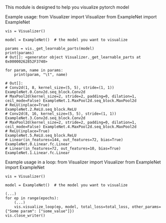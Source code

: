 This module is designed to help you visualize pytorch model

Example usage:
    from Visualizer import Visualizer
    from ExampleNet import ExampleNet

    vis = Visualizer()

    model = ExampleNet()  # the model you want to visualize

    params = vis._get_learnable_parts(model)
    print(params)
    # Out[]: <generator object Visualizer._get_learnable_parts at 0x00000262852F3740>

    for param, name in params:
        print(param, "\t", name)

    # Out[]:
    # Conv2d(1, 8, kernel_size=(5, 5), stride=(1, 1))                            ExampleNet.0.Conv2d.seq_block.Conv2d
    # MaxPool2d(kernel_size=2, stride=2, padding=0, dilation=1, ceil_mode=False) ExampleNet.1.MaxPool2d.seq_block.MaxPool2d
    # ReLU(inplace=True)                                                         ExampleNet.2.ReLU.seq_block.ReLU
    # Conv2d(8, 16, kernel_size=(5, 5), stride=(1, 1))                           ExampleNet.3.Conv2d.seq_block.Conv2d
    # MaxPool2d(kernel_size=2, stride=2, padding=0, dilation=1, ceil_mode=False) ExampleNet.4.MaxPool2d.seq_block.MaxPool2d
    # ReLU(inplace=True)                                                         ExampleNet.5.ReLU.seq_block.ReLU
    # Linear(in_features=144, out_features=72, bias=True)                        ExampleNet.0.Linear.fc.Linear
    # Linear(in_features=72, out_features=10, bias=True)                         ExampleNet.1.Linear.fc.Linear

Example usage in a loop:
    from Visualizer import Visualizer
    from ExampleNet import ExampleNet

    vis = Visualizer()

    model = ExampleNet()  # the model you want to visualize

    (...)
    for ep in range(epochs):
        (...)
        vis.visualize_loop(ep, model, total_loss=total_loss, other_params={"Some param": ["some_value"]})
    vis.close_writer()
